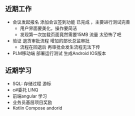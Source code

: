 ## 近期工作

- 会议发起报名 添加会议签到功能 已完成 ，主要进行测试完善 
  - 用户界面要美化，操作要简洁
  - 发现第一次加载页面竟然需要15MB 流量 太恐怖了吧
- 验证 退货审批流程 增加的部长总监审批 
  - 流程在回退后 再审批会发生流程无法下传
- PLM移动端 部署运行测试 生成Android IOS版本

## 近期学习

- SQL: 存储过程 游标 
- c#委托 LINQ
- 前端angular 学习
- 业务员基层项目奖励
- Kotlin Compose andorid